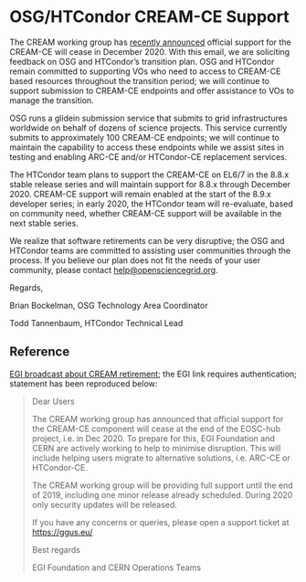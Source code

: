 OSG/HTCondor CREAM-CE Support
==============================


The CREAM working group has [recently announced](#Reference) official support for the
CREAM-CE will cease in December 2020.  With this email, we are soliciting
feedback on OSG and HTCondor’s transition plan.  OSG and HTCondor remain committed
to supporting VOs who need to access to CREAM-CE based resources throughout the
transition period; we will continue to support submission to CREAM-CE endpoints
and offer assistance to VOs to manage the transition.

OSG runs a glidein submission service that submits to grid infrastructures worldwide
on behalf of dozens of science projects.  This service currently submits to
approximately 100 CREAM-CE endpoints; we will continue to maintain the capability
to access these endpoints while we assist sites in testing and enabling ARC-CE
and/or HTCondor-CE replacement services.

The HTCondor team plans to support the CREAM-CE on EL6/7 in the 8.8.x stable release
series and will maintain support for 8.8.x through December 2020.  CREAM-CE support
will remain enabled at the start of the 8.9.x developer series; in early 2020, the
HTCondor team will re-evaluate, based on community need, whether CREAM-CE support
will be available in the next stable series.

We realize that software retirements can be very disruptive; the OSG and HTCondor
teams are committed to assisting user communities through the process.  If you
believe our plan does not fit the needs of your user community, please contact
<help@opensciencegrid.org>.

Regards,

Brian Bockelman, OSG Technology Area Coordinator

Todd Tannenbaum, HTCondor Technical Lead


Reference
---------

[EGI broadcast about CREAM retirement](https://operations-portal.egi.eu/broadcast/archive/2293);
the EGI link requires authentication; statement has been reproduced below:

> Dear Users 
> 
> The CREAM working group has announced that official support for the CREAM-CE component will
> cease at the end of the EOSC-hub project, i.e. in Dec 2020. To prepare for this, EGI
> Foundation and CERN are actively working to help to minimise disruption. This will include
> helping users migrate to alternative solutions, i.e. ARC-CE or HTCondor-CE. 
> 
> The CREAM working group will be providing full support until the end of 2019, including one
> minor release already scheduled. During 2020 only security updates will be released. 
>
> If you have any concerns or queries, please open a support ticket at https://ggus.eu/ 
>
> Best regards 
>
> EGI Foundation and CERN Operations Teams
